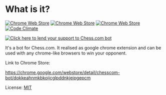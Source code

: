 # What is it?
[![Chrome Web Store](https://img.shields.io/chrome-web-store/d/dokkeahnmkbkoijcglpddnkjeipgepcm.svg?maxAge=2592000)](https://chrome.google.com/webstore/detail/chesscom-bot/dokkeahnmkbkoijcglpddnkjeipgepcm)
[![Chrome Web Store](https://img.shields.io/chrome-web-store/v/dokkeahnmkbkoijcglpddnkjeipgepcm.svg?maxAge=2592000?style=plastic)](https://chrome.google.com/webstore/detail/chesscom-bot/dokkeahnmkbkoijcglpddnkjeipgepcm)
[![Chrome Web Store](https://img.shields.io/chrome-web-store/rating/dokkeahnmkbkoijcglpddnkjeipgepcm.svg?maxAge=2592000?style=plastic)](https://chrome.google.com/webstore/detail/chesscom-bot/dokkeahnmkbkoijcglpddnkjeipgepcm)
[![Code Climate](https://codeclimate.com/github/recoders/chessbot/badges/gpa.svg)](https://codeclimate.com/github/recoders/chessbot)

[![Click here to lend your support to Chess.com bot](https://pledgie.com/campaigns/32291.png)](https://pledgie.com/campaigns/32291)

It's a bot for Chess.com. It realised as google chrome extension and can be used 
with any chrome-like browsers to win your opponent.

Link to Chrome Store: 

<https://chrome.google.com/webstore/detail/chesscom-bot/dokkeahnmkbkoijcglpddnkjeipgepcm>

License: [MIT](http://opensource.org/licenses/MIT)
